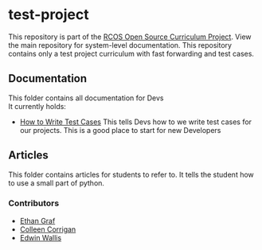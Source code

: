 # test-project
This repository is part of the [RCOS Open Source Curriculum Project](https://github.com/codingandcommunity/rcos-open-source-curriculum-project). View the main repository for system-level documentation. This repository contains only a test project curriculum with fast forwarding and test cases. 
## Documentation  
This folder contains all documentation for Devs  
It currently holds:  
- [How to Write Test Cases](https://github.com/codingandcommunity/test-project/blob/master/Documentation/How%20to%20Write%20Test%20Cases.md) This tells Devs how to we write test cases for our projects. This is a good place to start for new Developers 
## Articles
This folder contains articles for students to refer to. It tells the student how to use a small part of python.


### Contributors ###
- [Ethan Graf](https://github.com/eagraf)
- [Colleen Corrigan](https://github.com/collcorr72)
- [Edwin Wallis](https://github.com/meowskers)
 
